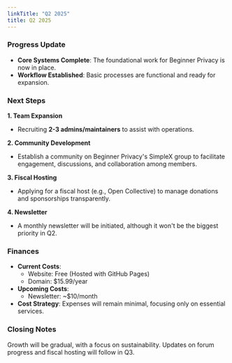 ```yaml
---
linkTitle: "Q2 2025"
title: Q2 2025
---
```

### Progress Update
- **Core Systems Complete**: The foundational work for Beginner Privacy is now in place.  
- **Workflow Established**: Basic processes are functional and ready for expansion.  

### Next Steps  
**1. Team Expansion**  
- Recruiting **2-3 admins/maintainers** to assist with operations.  

**2. Community Development**  
- Establish a community on Beginner Privacy's SimpleX group to facilitate engagement, discussions, and collaboration among members.

**3. Fiscal Hosting**  
- Applying for a fiscal host (e.g., Open Collective) to manage donations and sponsorships transparently.

**4. Newsletter**
- A monthly newsletter will be initiated, although it won't be the biggest priority in Q2.

### Finances  
- **Current Costs**:
  - Website: Free (Hosted with GitHub Pages)
  - Domain: $15.99/year
- **Upcoming Costs**:
  - Newsletter: ~$10/month
- **Cost Strategy**: Expenses will remain minimal, focusing only on essential services.  

### Closing Notes  
Growth will be gradual, with a focus on sustainability. Updates on forum progress and fiscal hosting will follow in Q3.  
